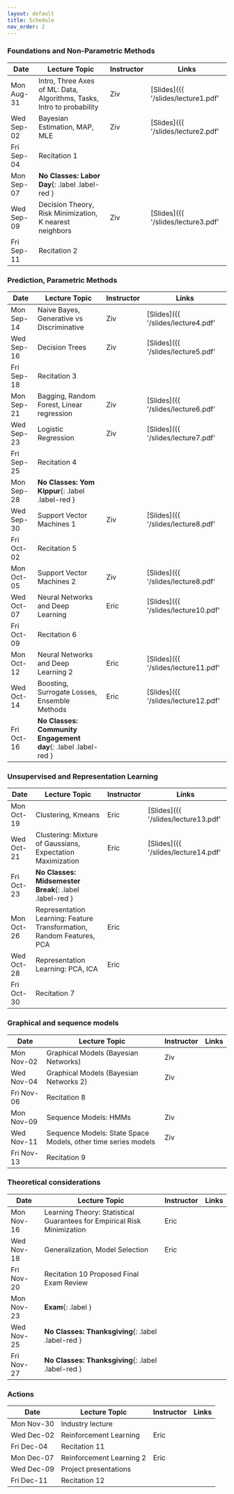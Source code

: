 ```yaml
---
layout: default
title: Schedule
nav_order: 2
---
```


### Foundations and Non-Parametric Methods

|Date|Lecture Topic|Instructor|Links|
|----|-------------|----------|-----|
|Mon Aug-31|Intro, Three Axes of ML: Data, Algorithms, Tasks, Intro to probability|Ziv       |[Slides]({{ '/slides/lecture1.pdf' | absolute_url }}) &bull; [Video](https://youtu.be/7sMnKGBe36k)|
|Wed Sep-02|Bayesian Estimation, MAP, MLE|Ziv       |[Slides]({{ '/slides/lecture2.pdf' | absolute_url }}) &bull; [Video](https://youtu.be/BqoKDBHtrno)|
|Fri Sep-04|Recitation 1 |          |
|Mon Sep-07|**No Classes: Labor Day**{: .label .label-red }|          |
|Wed Sep-09|Decision Theory,  Risk Minimization, K nearest neighbors|Ziv       |[Slides]({{ '/slides/lecture3.pdf' | absolute_url }}) &bull; [Video](https://youtu.be/0ltxHFcb9Zk)|
|Fri Sep-11|Recitation 2 |          |

### Prediction, Parametric Methods

|Date|Lecture Topic|Instructor|Links|
|----|-------------|----------|-----|
|Mon Sep-14|Naive Bayes, Generative vs Discriminative|Ziv       |[Slides]({{ '/slides/lecture4.pdf' | absolute_url }}) &bull; [Video](https://youtu.be/X9eiUitrzXY)|
|Wed Sep-16|Decision Trees|Ziv       |[Slides]({{ '/slides/lecture5.pdf' | absolute_url }}) &bull; [Video](https://youtu.be/g_a0c1ZUVKQ)|
|Fri Sep-18|Recitation 3 |          |
|Mon Sep-21|Bagging, Random Forest, Linear regression|Ziv       |[Slides]({{ '/slides/lecture6.pdf' | absolute_url }}) &bull; [Video](https://youtu.be/4EquR17FTlg)|
|Wed Sep-23|Logistic Regression|Ziv       |[Slides]({{ '/slides/lecture7.pdf' | absolute_url }}) &bull; [Video](https://youtu.be/ZLqQRSOU7-M)|
|Fri Sep-25|Recitation 4 |          |
|Mon Sep-28|**No Classes: Yom Kippur**{: .label .label-red }|          |
|Wed Sep-30|Support Vector Machines 1|Ziv       |[Slides]({{ '/slides/lecture8.pdf' | absolute_url }}) &bull; [Video](https://youtu.be/nJ1oB4bz8BI)|
|Fri Oct-02|Recitation 5 |          |
|Mon Oct-05|Support Vector Machines 2|Ziv       |[Slides]({{ '/slides/lecture8.pdf' | absolute_url }}) &bull; [Video](https://youtu.be/AWCHHAzKTKU)|
|Wed Oct-07|Neural Networks and Deep Learning|Eric      |[Slides]({{ '/slides/lecture10.pdf' | absolute_url }}) &bull; [Video](https://youtu.be/f2vOb6FLDuU)|
|Fri Oct-09|Recitation 6 |          |
|Mon Oct-12|Neural Networks and Deep Learning 2|Eric      |[Slides]({{ '/slides/lecture11.pdf' | absolute_url }}) &bull; [Video](https://youtu.be/q8mW30VU3Hs)|
|Wed Oct-14|Boosting, Surrogate Losses, Ensemble Methods|Eric      |[Slides]({{ '/slides/lecture12.pdf' | absolute_url }}) &bull; [Video](https://youtu.be/P88yObNdrYs)|
|Fri Oct-16|**No Classes: Community Engagement day**{: .label .label-red }|          |

### Unsupervised and Representation Learning

|Date|Lecture Topic|Instructor|Links|
|----|-------------|----------|-----|
|Mon Oct-19|Clustering, Kmeans|Eric      |[Slides]({{ '/slides/lecture13.pdf' | absolute_url }}) &bull; [Video](https://youtu.be/iAhwCOxWp0k)|
|Wed Oct-21|Clustering: Mixture of Gaussians, Expectation Maximization|Eric      |[Slides]({{ '/slides/lecture14.pdf' | absolute_url }}) &bull; [Video](https://youtu.be/l3_IiM_ihCw)|
|Fri Oct-23|**No Classes: Midsemester Break**{: .label .label-red }|          |
|Mon Oct-26|Representation Learning: Feature Transformation, Random Features, PCA|Eric      |
|Wed Oct-28|Representation Learning: PCA, ICA	|Eric      |
|Fri Oct-30|Recitation 7 |          |

### Graphical and sequence models

|Date|Lecture Topic|Instructor|Links|
|----|-------------|----------|-----|
|Mon Nov-02|Graphical Models (Bayesian Networks)|Ziv       |
|Wed Nov-04|Graphical Models (Bayesian Networks 2)|Ziv       |
|Fri Nov-06|Recitation 8 |          |
|Mon Nov-09|Sequence Models: HMMs|Ziv       |
|Wed Nov-11|Sequence Models: State Space Models, other time series models|Ziv       |
|Fri Nov-13|Recitation 9 |          |

### Theoretical considerations

|Date|Lecture Topic|Instructor|Links|
|----|-------------|----------|-----|
|Mon Nov-16|Learning Theory: Statistical Guarantees for Empirical Risk Minimization|Eric      |
|Wed Nov-18|Generalization, Model Selection|Eric      |
|Fri Nov-20|Recitation 10 Proposed Final Exam Review|          |
|Mon Nov-23|**Exam**{: .label }         |          |
|Wed Nov-25|**No Classes: Thanksgiving**{: .label .label-red }|          |
|Fri Nov-27|**No Classes: Thanksgiving**{: .label .label-red }|          |

### Actions

|Date|Lecture Topic|Instructor|Links|
|----|-------------|----------|-----|
|Mon Nov-30|Industry lecture|          |
|Wed Dec-02|Reinforcement Learning|Eric      |
|Fri Dec-04|Recitation 11|          |
|Mon Dec-07|Reinforcement Learning 2|Eric      |
|Wed Dec-09|Project presentations|          |
|Fri Dec-11|Recitation 12|          |
